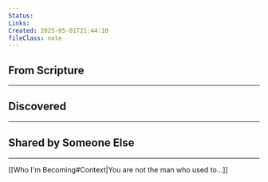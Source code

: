 ```yaml
---
Status: 
Links: 
Created: 2025-05-01T21:44:10
fileClass: note
---
```


## From Scripture
---

## Discovered
---

## Shared by Someone Else
---
[[Who I'm Becoming#Context|You are not the man who used to...]]
